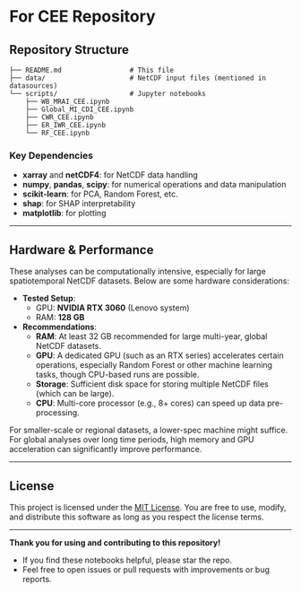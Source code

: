 # For CEE Repository

## Repository Structure

```
├── README.md                 # This file
├── data/                     # NetCDF input files (mentioned in datasources)
└── scripts/                  # Jupyter notebooks
    ├── WB_MRAI_CEE.ipynb
    ├── Global_MI_CDI_CEE.ipynb
    ├── CWR_CEE.ipynb
    ├── ER_IWR_CEE.ipynb
    └── RF_CEE.ipynb
```

### Key Dependencies
- **xarray** and **netCDF4**: for NetCDF data handling  
- **numpy**, **pandas**, **scipy**: for numerical operations and data manipulation  
- **scikit-learn**: for PCA, Random Forest, etc.  
- **shap**: for SHAP interpretability  
- **matplotlib**: for plotting  

---

## Hardware & Performance

These analyses can be computationally intensive, especially for large spatiotemporal NetCDF datasets. Below are some hardware considerations:

- **Tested Setup**:  
  - GPU: **NVIDIA RTX 3060** (Lenovo system)  
  - RAM: **128 GB**  
- **Recommendations**:  
  - **RAM**: At least 32 GB recommended for large multi-year, global NetCDF datasets.  
  - **GPU**: A dedicated GPU (such as an RTX series) accelerates certain operations, especially Random Forest or other machine learning tasks, though CPU-based runs are possible.  
  - **Storage**: Sufficient disk space for storing multiple NetCDF files (which can be large).  
  - **CPU**: Multi-core processor (e.g., 8+ cores) can speed up data pre-processing.

For smaller-scale or regional datasets, a lower-spec machine might suffice. For global analyses over long time periods, high memory and GPU acceleration can significantly improve performance.

---

## License
This project is licensed under the [MIT License](LICENSE). You are free to use, modify, and distribute this software as long as you respect the license terms.

---

**Thank you for using and contributing to this repository!**  
- If you find these notebooks helpful, please star the repo.  
- Feel free to open issues or pull requests with improvements or bug reports.
